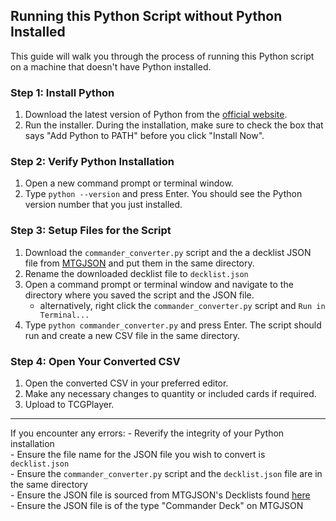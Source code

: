## Running this Python Script without Python Installed

This guide will walk you through the process of running this Python script on a machine that doesn't have Python installed.

### Step 1: Install Python

1. Download the latest version of Python from the [official website](https://www.python.org/downloads/).
2. Run the installer. During the installation, make sure to check the box that says "Add Python to PATH" before you click "Install Now".

### Step 2: Verify Python Installation

1. Open a new command prompt or terminal window.
2. Type `python --version` and press Enter. You should see the Python version number that you just installed.

### Step 3: Setup Files for the Script

1. Download the `commander_converter.py` script and the a decklist JSON file from [MTGJSON](https://mtgjson.com/downloads/all-decks/) and put them in the same directory.
2. Rename the downloaded decklist file to `decklist.json`
3. Open a command prompt or terminal window and navigate to the directory where you saved the script and the JSON file.
    - alternatively, right click the `commander_converter.py` script and `Run in Terminal...`
4. Type `python commander_converter.py` and press Enter. The script should run and create a new CSV file in the same directory.

### Step 4: Open Your Converted CSV

1. Open the converted CSV in your preferred editor.
2. Make any necessary changes to quantity or included cards if required.
3. Upload to TCGPlayer.

******************
If you encounter any errors:
    - Reverify the integrity of your Python installation  
    - Ensure the file name for the JSON file you wish to convert is `decklist.json`  
    - Ensure the `commander_converter.py` script and the `decklist.json` file are in the same directory  
    - Ensure the JSON file is sourced from MTGJSON's Decklists found [here](https://mtgjson.com/downloads/all-decks/)  
    - Ensure the JSON file is of the type "Commander Deck" on MTGJSON  
